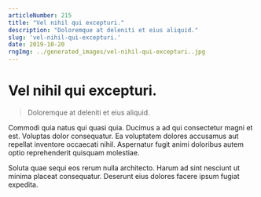 ```yaml
---
articleNumber: 215
title: "Vel nihil qui excepturi."
description: "Doloremque at deleniti et eius aliquid."
slug: 'vel-nihil-qui-excepturi.'
date: 2019-10-20
rngImg: ../generated_images/vel-nihil-qui-excepturi..jpg
---
```


# Vel nihil qui excepturi.

> Doloremque at deleniti et eius aliquid.

Commodi quia natus qui quasi quia. Ducimus a ad qui consectetur magni et est. Voluptas dolor consequatur. Ea voluptatem dolores accusamus aut repellat inventore occaecati nihil. Aspernatur fugit animi doloribus autem optio reprehenderit quisquam molestiae.
 Soluta quae sequi eos rerum nulla architecto. Harum ad sint nesciunt ut minima placeat consequatur. Deserunt eius dolores facere ipsum fugiat expedita.
